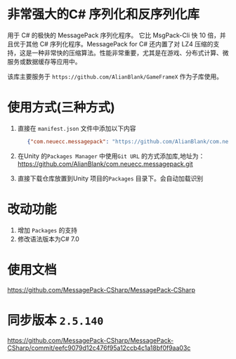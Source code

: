 # 非常强大的C# 序列化和反序列化库

用于 C# 的极快的 MessagePack 序列化程序。 它比 MsgPack-Cli 快 10 倍，并且优于其他 C# 序列化程序。MessagePack for C# 还内置了对 LZ4 压缩的支持，这是一种非常快的压缩算法。性能非常重要，尤其是在游戏、分布式计算、微服务或数据缓存等应用中。

该库主要服务于 `https://github.com/AlianBlank/GameFrameX` 作为子库使用。


# 使用方式(三种方式)
1. 直接在 `manifest.json` 文件中添加以下内容
   ```json
      {"com.neuecc.messagepack": "https://github.com/AlianBlank/com.neuecc.messagepack.git"}
    ```
2. 在Unity 的`Packages Manager` 中使用`Git URL` 的方式添加库,地址为：https://github.com/AlianBlank/com.neuecc.messagepack.git

3. 直接下载仓库放置到Unity 项目的`Packages` 目录下。会自动加载识别

# 改动功能

1. 增加 `Packages` 的支持
2. 修改语法版本为C# 7.0 


# 使用文档
https://github.com/MessagePack-CSharp/MessagePack-CSharp

# 同步版本 `2.5.140`

https://github.com/MessagePack-CSharp/MessagePack-CSharp/commit/eefc9079d12c476f95a12ccb4c1a18bf0f9aa03c